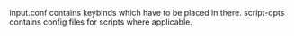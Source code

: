 input.conf contains keybinds which have to be placed in there.
script-opts contains config files for scripts where applicable.
